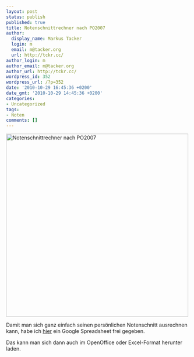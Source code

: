 ```yaml
---
layout: post
status: publish
published: true
title: Notenschnittrechner nach PO2007
author:
  display_name: Markus Tacker
  login: m
  email: m@tacker.org
  url: http://tckr.cc/
author_login: m
author_email: m@tacker.org
author_url: http://tckr.cc/
wordpress_id: 352
wordpress_url: /?p=352
date: '2010-10-29 16:45:36 +0200'
date_gmt: '2010-10-29 14:45:36 +0200'
categories:
- Uncategorized
tags:
- Noten
comments: []
---
```

<p><img src="http://farm5.static.flickr.com/4124/5126168948_9bb1311d96.jpg" alt="Notenschnittrechner nach PO2007" width="500" /></p>
<p>Damit man sich ganz einfach seinen persönlichen Notenschnitt ausrechnen kann, habe ich <a href="https://spreadsheets.google.com/ccc?key=0AtTPpgm7INxMdFQ1Vk50X294UmM3cU1KaS1KNllDWnc&amp;hl=en&amp;authkey=CIaRkb4F">hier</a> ein Google Spreadsheet frei gegeben.</p>
<p>Das kann man sich dann auch im OpenOffice oder Excel-Format herunter laden.</p>
